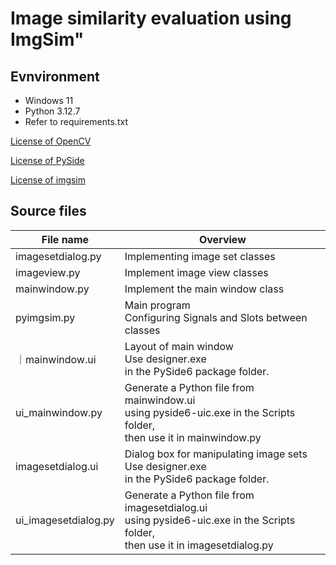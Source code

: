 # Image similarity evaluation using ImgSim"
## Evnvironment
* Windows 11
* Python 3.12.7
* Refer to requirements.txt

[License of OpenCV](https://opencv.org/license/)

[License of PySide](https://doc.qt.io/qtforpython-6/licenses.html)

[License of imgsim](https://pypi.org/project/imgsim/#description)

## Source files
| File name | Overview |
|----------|------|
| imagesetdialog.py | Implementing image set classes |
| imageview.py | Implement image view classes |
| mainwindow.py | Implement the main window class |
| pyimgsim.py | Main program<br>Configuring Signals and Slots between classes |
｜mainwindow.ui | Layout of main window<br>Use designer.exe <br>in the PySide6 package folder. |
| ui_mainwindow.py | Generate a Python file from mainwindow.ui <br>using pyside6-uic.exe in the Scripts folder, <br>then use it in mainwindow.py |
| imagesetdialog.ui | Dialog box for manipulating image sets<br>Use designer.exe <br>in the PySide6 package folder. |
 |ui_imagesetdialog.py | Generate a Python file from imagesetdialog.ui <br>using pyside6-uic.exe in the Scripts folder, <br>then use it in imagesetdialog.py |
